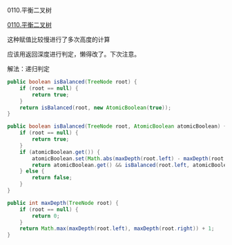 0110.平衡二叉树

[0110.平衡二叉树](https://leetcode-cn.com/problems/balanced-binary-tree/)

这种赋值比较慢进行了多次高度的计算

应该用返回深度进行判定，懒得改了。下次注意。



解法：递归判定

```java
public boolean isBalanced(TreeNode root) {
    if (root == null) {
        return true;
    }
    return isBalanced(root, new AtomicBoolean(true));
}

public boolean isBalanced(TreeNode root, AtomicBoolean atomicBoolean) {
    if (root == null) {
        return true;
    }
    if (atomicBoolean.get()) {
        atomicBoolean.set(Math.abs(maxDepth(root.left) - maxDepth(root.right)) < 2);
        return atomicBoolean.get() && isBalanced(root.left, atomicBoolean) && isBalanced(root.right, atomicBoolean);
    } else {
        return false;
    }
}

public int maxDepth(TreeNode root) {
    if (root == null) {
        return 0;
    }
    return Math.max(maxDepth(root.left), maxDepth(root.right)) + 1;
}
```


